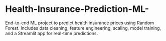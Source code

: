 # Health-Insurance-Prediction-ML-
End-to-end ML project to predict health insurance prices using Random Forest. Includes data cleaning, feature engineering, scaling, model training, and a Streamlit app for real-time predictions.
